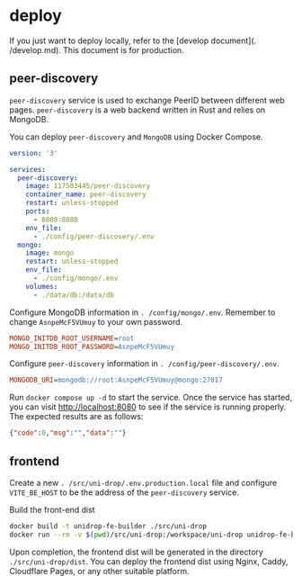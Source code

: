 # deploy

If you just want to deploy locally, refer to the [develop document](. /develop.md). This document is for production.

## peer-discovery

`peer-discovery` service is used to exchange PeerID between different web pages. `peer-discovery` is a web backend written in Rust and relies on MongoDB.

You can deploy `peer-discovery` and `MongoDB` using Docker Compose.

```yaml
version: '3'

services:
  peer-discovery:
    image: 117503445/peer-discovery
    container_name: peer-discovery
    restart: unless-stopped
    ports:
      - 8080:8080
    env_file:
      - ./config/peer-discovery/.env
  mongo:
    image: mongo
    restart: unless-stopped
    env_file:
      - ./config/mongo/.env
    volumes:
      - ./data/db:/data/db
```

Configure MongoDB information in `. /config/mongo/.env`. Remember to change `AsnpeMcF5VUmuy` to your own password.

```ini
MONGO_INITDB_ROOT_USERNAME=root
MONGO_INITDB_ROOT_PASSWORD=AsnpeMcF5VUmuy
```

Configure `peer-discovery` information in `. /config/peer-discovery/.env`.

```ini
MONGODB_URI=mongodb://root:AsnpeMcF5VUmuy@mongo:27017
```

Run `docker compose up -d` to start the service. Once the service has started, you can visit [http://localhost:8080](http://localhost:8080) to see if the service is running properly. The expected results are as follows:

```json
{"code":0,"msg":"","data":""}
```

## frontend

Create a new `. /src/uni-drop/.env.production.local` file and configure `VITE_BE_HOST` to be the address of the `peer-discovery` service.

Build the front-end dist

```sh
docker build -t unidrop-fe-builder ./src/uni-drop
docker run --rm -v $(pwd)/src/uni-drop:/workspace/uni-drop unidrop-fe-builder
```

Upon completion, the frontend dist will be generated in the directory `./src/uni-drop/dist`. You can deploy the frontend dist using Nginx, Caddy, Cloudflare Pages, or any other suitable platform.
